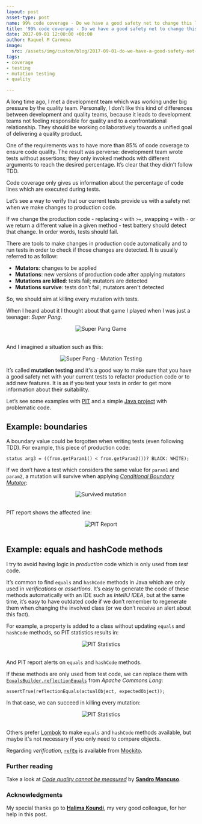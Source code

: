 ```yaml
---
layout: post
asset-type: post
name: 99% code coverage - Do we have a good safety net to change this legacy code?
title: '99% code coverage - Do we have a good safety net to change this legacy code?'
date: 2017-09-01 12:00:00 +00:00
author: Raquel M Carmena
image:
  src: /assets/img/custom/blog/2017-09-01-do-we-have-a-good-safety-net-to-change-this-legacy-code.jpg
tags:
- coverage
- testing
- mutation testing
- quality

---
```

A long time ago, I met a development team which was working under big pressure by the quality team. Personally, I don’t like this kind of differences between development and quality teams, because it leads to development teams not feeling responsible for quality and to a confrontational relationship. They should be working collaboratively towards a unified goal of delivering a quality product.

One of the requirements was to have more than 85% of code coverage to ensure code quality. The result was perverse: development team wrote tests without assertions; they only invoked methods with different arguments to reach the desired percentage. It’s clear that they didn’t follow TDD.

Code coverage only gives us information about the percentage of code lines which are executed during tests. 

Let’s see a way to verify that our current tests provide us with a safety net when we make changes to production code.

If we change the production code - replacing `<` with `>=`, swapping `+` with `-` or we return a different value in a given method - test battery should detect that change. In order words, tests should fail.

There are tools to make changes in production code automatically and to run tests in order to check if those changes are detected. It is usually referred to as follow:

* **Mutators**: changes to be applied
* **Mutations**: new versions of production code after applying mutators
* **Mutations are killed**: tests fail; mutators are detected
* **Mutations survive**: tests don’t fail; mutators aren't detected

So, we should aim at killing every mutation with tests. 

When I heard about it I thought about that game I played when I was just a teenager: _Super Pang_.

<center>
<img src="{{site.baseurl}}/assets/img/custom/blog/2017-09-01-coverage/super-pang-game.jpg" alt="Super Pang Game" class="img img-responsive"/>
</center>
<br/>

And I imagined a situation such as this:

<center>
<img src="{{site.baseurl}}/assets/img/custom/blog/2017-09-01-coverage/super-pang-mutation-testing.jpg" alt="Super Pang - Mutation Testing" class="img img-responsive"/>
</center>

It’s called **mutation testing** and it's a good way to make sure that you have a good safety net with your current tests to refactor production code or to add new features. It is as if you test your tests in order to get more information about their suitability.

Let’s see some examples with <a href="http://pitest.org" target="_blank">PIT</a> and a simple <a href="https://github.com/rachelcarmena/problematic-code" target="_blank">Java project</a> with problematic code.

## Example: boundaries

A boundary value could be forgotten when writing tests (even following TDD). For example, this piece of production code:

```
status arg3 = ((from.getParam1() < from.getParam2())? BLACK: WHITE);
```

If we don’t have a test which considers the same value for `param1` and `param2`, a mutation will survive when applying <a href="http://pitest.org/quickstart/mutators/#CONDITIONALS_BOUNDARY" target="_blank">_Conditional Boundary Mutator_</a>:

<center>
<img src="{{site.baseurl}}/assets/img/custom/blog/2017-09-01-coverage/survived-mutation.png" alt="Survived mutation" class="img img-responsive"/>
</center>
<br/>

PIT report shows the affected line:

<center>
<img src="{{site.baseurl}}/assets/img/custom/blog/2017-09-01-coverage/pit-report-boundaries.jpg" alt="PIT Report" class="img img-responsive"/>
</center>
<br/>

## Example: equals and hashCode methods

I try to avoid having logic in _production_ code which is only used from _test_ code.

It’s common to find `equals` and `hashCode` methods in Java which are only used in _verifications_ or _assertions_. It’s easy to generate the code of these methods automatically with an IDE such as _IntelliJ IDEA_, but at the same time, it’s easy to have outdated code if we don’t remember to regenerate them when changing the involved class (or we don’t receive an alert about this fact).

For example, a property is added to a class without updating `equals` and `hashCode` methods, so PIT statistics results in:

<center>
<img src="{{site.baseurl}}/assets/img/custom/blog/2017-09-01-coverage/pit-statistics.png" alt="PIT Statistics" class="img img-responsive"/>
</center>
<br/>

And PIT report alerts on `equals` and `hashCode` methods.

If these methods are only used from test code, we can replace them with <a href="https://commons.apache.org/proper/commons-lang/apidocs/org/apache/commons/lang3/builder/EqualsBuilder.html#reflectionEquals-java.lang.Object-java.lang.Object-boolean-" target="_blank">`EqualsBuilder.reflectionEquals`</a> from _Apache Commons Lang_:

```
assertTrue(reflectionEquals(actualObject, expectedObject));
```

In that case, we can succeed in killing every mutation:

<center>
<img src="{{site.baseurl}}/assets/img/custom/blog/2017-09-01-coverage/new-pit-statistics.png" alt="PIT Statistics" class="img img-responsive"/>
</center>
<br/>

Others prefer <a href="https://projectlombok.org/features/EqualsAndHashCode" target="_blank">Lombok</a> to make `equals` and `hashCode` methods available, but maybe it's not necessary if you only need to compare objects.

Regarding _verification_, <a href="https://static.javadoc.io/org.mockito/mockito-core/2.8.47/org/mockito/ArgumentMatchers.html#refEq(T,%20java.lang.String...)">`refEq`</a> is available from <a href="http://site.mockito.org" target="_blank">Mockito</a>.

### Further reading 

Take a look at <a href="/2014/12/14/quality-cannot-be-measured">_Code quality cannot be measured_</a> by <a href="/publications/author/sandro-mancuso">**Sandro Mancuso**</a>.

### Acknowledgments

My special thanks go to <a href="/publications/author/halima-koundi">**Halima Koundi**</a>, my very good colleague, for her help in this post.

